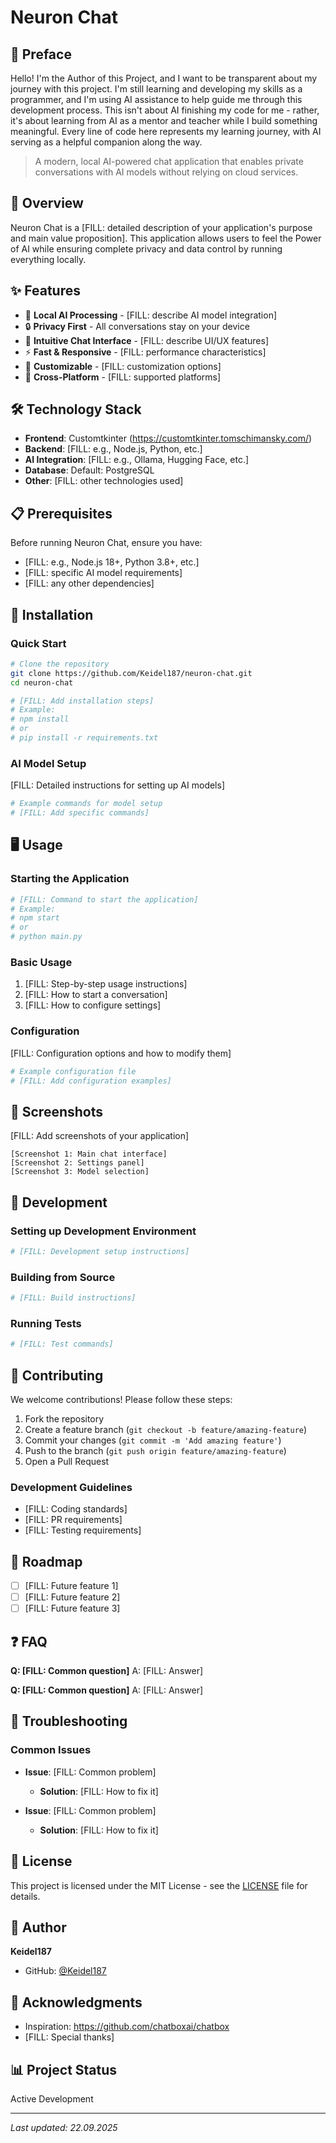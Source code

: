 # Neuron Chat

## 📝 Preface

Hello! I'm the Author of this Project, and I want to be transparent about my journey with this project. I'm still learning and developing my skills as a programmer, and I'm using AI assistance to help guide me through this development process. This isn't about AI finishing my code for me - rather, it's about learning from AI as a mentor and teacher while I build something meaningful. Every line of code here represents my learning journey, with AI serving as a helpful companion along the way.

> A modern, local AI-powered chat application that enables private conversations with AI models without relying on cloud services.

## 🚀 Overview

Neuron Chat is a [FILL: detailed description of your application's purpose and main value proposition]. This application allows users to feel the Power of AI while ensuring complete privacy and data control by running everything locally.

## ✨ Features

- 🤖 **Local AI Processing** - [FILL: describe AI model integration]
- 🔒 **Privacy First** - All conversations stay on your device
- 💬 **Intuitive Chat Interface** - [FILL: describe UI/UX features]
- ⚡ **Fast & Responsive** - [FILL: performance characteristics]
- 🎨 **Customizable** - [FILL: customization options]
- 📱 **Cross-Platform** - [FILL: supported platforms]

## 🛠️ Technology Stack

- **Frontend**: Customtkinter (https://customtkinter.tomschimansky.com/)
- **Backend**: [FILL: e.g., Node.js, Python, etc.]
- **AI Integration**: [FILL: e.g., Ollama, Hugging Face, etc.]
- **Database**: Default: PostgreSQL
- **Other**: [FILL: other technologies used]

## 📋 Prerequisites

Before running Neuron Chat, ensure you have:

- [FILL: e.g., Node.js 18+, Python 3.8+, etc.]
- [FILL: specific AI model requirements]
- [FILL: any other dependencies]

## 🚀 Installation

### Quick Start

```bash
# Clone the repository
git clone https://github.com/Keidel187/neuron-chat.git
cd neuron-chat

# [FILL: Add installation steps]
# Example:
# npm install
# or
# pip install -r requirements.txt
```

### AI Model Setup

[FILL: Detailed instructions for setting up AI models]

```bash
# Example commands for model setup
# [FILL: Add specific commands]
```

## 🖥️ Usage

### Starting the Application

```bash
# [FILL: Command to start the application]
# Example:
# npm start
# or
# python main.py
```

### Basic Usage

1. [FILL: Step-by-step usage instructions]
2. [FILL: How to start a conversation]
3. [FILL: How to configure settings]

### Configuration

[FILL: Configuration options and how to modify them]

```yaml
# Example configuration file
# [FILL: Add configuration examples]
```

## 📸 Screenshots

[FILL: Add screenshots of your application]

```
[Screenshot 1: Main chat interface]
[Screenshot 2: Settings panel]
[Screenshot 3: Model selection]
```

## 🔧 Development

### Setting up Development Environment

```bash
# [FILL: Development setup instructions]
```

### Building from Source

```bash
# [FILL: Build instructions]
```

### Running Tests

```bash
# [FILL: Test commands]
```

## 🤝 Contributing

We welcome contributions! Please follow these steps:

1. Fork the repository
2. Create a feature branch (`git checkout -b feature/amazing-feature`)
3. Commit your changes (`git commit -m 'Add amazing feature'`)
4. Push to the branch (`git push origin feature/amazing-feature`)
5. Open a Pull Request

### Development Guidelines

- [FILL: Coding standards]
- [FILL: PR requirements]
- [FILL: Testing requirements]

## 📝 Roadmap

- [ ] [FILL: Future feature 1]
- [ ] [FILL: Future feature 2]
- [ ] [FILL: Future feature 3]

## ❓ FAQ

**Q: [FILL: Common question]**
A: [FILL: Answer]

**Q: [FILL: Common question]**
A: [FILL: Answer]

## 🐛 Troubleshooting

### Common Issues

- **Issue**: [FILL: Common problem]
  - **Solution**: [FILL: How to fix it]

- **Issue**: [FILL: Common problem]
  - **Solution**: [FILL: How to fix it]

## 📄 License

This project is licensed under the MIT License - see the [LICENSE](LICENSE) file for details.

## 👤 Author

**Keidel187**

- GitHub: [@Keidel187](https://github.com/Keidel187)

## 🙏 Acknowledgments

- Inspiration: https://github.com/chatboxai/chatbox
- [FILL: Special thanks]

## 📊 Project Status

Active Development

---

*Last updated: 22.09.2025*

